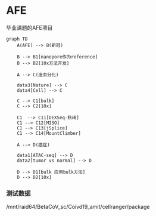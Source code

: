 # AFE
毕业课题的AFE项目

```mermaid
graph TD
	A(AFE) --> B(新冠)
	
	B --> B1[nanopore作为reference]
	B --> B2[10x方法开发]
	
	A --> C(造血分化)
	
	data3[Nature] --> C
	data4[Cell] --> C
	
	C --> C1[bulk]
	C --> C2[10x]
	
	C1  --> C11[DEXSeq-秋琦]
	C1 --> C12[MISO]
	C1 --> C13[jSplice]
	C1 --> C14[MountClimber]
	
	A --> D(癌症)
	
	data1[ATAC-seq] --> D
	data2[tumor vs normal] --> D
	
	D --> D1[bulk 应用bulk方法]
	D --> D2[10x]
```

### 测试数据

/mnt/raid64/BetaCoV_sc/Coivd19_amit/cellranger/package
